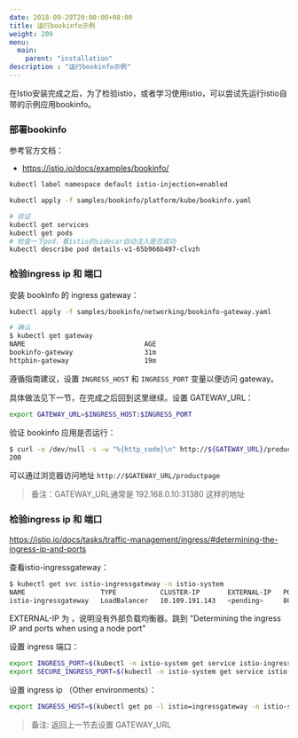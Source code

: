 ```yaml
---
date: 2018-09-29T20:00:00+08:00
title: 运行bookinfo示例
weight: 209
menu:
  main:
    parent: "installation"
description : "运行bookinfo示例"
---
```


在Istio安装完成之后，为了检验istio，或者学习使用istio，可以尝试先运行istio自带的示例应用bookinfo。

### 部署bookinfo

参考官方文档：

- https://istio.io/docs/examples/bookinfo/

```bash
kubectl label namespace default istio-injection=enabled

kubectl apply -f samples/bookinfo/platform/kube/bookinfo.yaml

# 验证
kubectl get services
kubectl get pods
# 检查一下pod，看istio的sidecar自动注入是否成功
kubectl describe pod details-v1-65b966b497-clvzh
```

### 检验ingress ip 和 端口

安装 bookinfo 的 ingress gateway：

```bash
kubectl apply -f samples/bookinfo/networking/bookinfo-gateway.yaml

# 确认
$ kubectl get gateway
NAME                              AGE
bookinfo-gateway                  31m
httpbin-gateway                   19m
```

遵循指南建议，设置 `INGRESS_HOST` 和 `INGRESS_PORT` 变量以便访问 gateway。

具体做法见下一节，在完成之后回到这里继续。设置 GATEWAY_URL：

```bash
export GATEWAY_URL=$INGRESS_HOST:$INGRESS_PORT
```

验证 bookinfo 应用是否运行：

```bash
$ curl -o /dev/null -s -w "%{http_code}\n" http://${GATEWAY_URL}/productpage
200
```

可以通过浏览器访问地址 `http://$GATEWAY_URL/productpage` 

> 备注：GATEWAY_URL通常是 192.168.0.10:31380 这样的地址

### 检验ingress ip 和 端口

https://istio.io/docs/tasks/traffic-management/ingress/#determining-the-ingress-ip-and-ports

查看istio-ingressgateway：

```bash
$ kubectl get svc istio-ingressgateway -n istio-system
NAME                   TYPE           CLUSTER-IP       EXTERNAL-IP   PORT(S)                                                                                                                   AGE
istio-ingressgateway   LoadBalancer   10.109.191.143   <pending>     80:31380/TCP,443:31390/TCP,31400:31400/TCP,15011:30556/TCP,8060:31410/TCP,853:32282/TCP,15030:32127/TCP,15031:30924/TCP   52d
```

EXTERNAL-IP 为 <pending>，说明没有外部负载均衡器。跳到 "Determining the ingress IP and ports when using a node port"

设置 ingress 端口：

```bash
export INGRESS_PORT=$(kubectl -n istio-system get service istio-ingressgateway -o jsonpath='{.spec.ports[?(@.name=="http2")].nodePort}')
export SECURE_INGRESS_PORT=$(kubectl -n istio-system get service istio-ingressgateway -o jsonpath='{.spec.ports[?(@.name=="https")].nodePort}')
```

设置 ingress ip （Other environments）：

```bash
export INGRESS_HOST=$(kubectl get po -l istio=ingressgateway -n istio-system -o 'jsonpath={.items[0].status.hostIP}')
```

> 备注: 返回上一节去设置 GATEWAY_URL 



